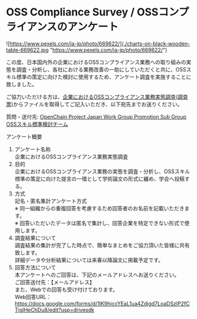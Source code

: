 # OSS Compliance Survey / OSSコンプライアンスのアンケート

![https://www.pexels.com/ja-jp/photo/669622/](./charts-on-black-wooden-table-669622.jpg "https://www.pexels.com/ja-jp/photo/669622/")  

この度、日本国内外の企業におけるOSSコンプライアンス業務への取り組みの実態を調査・分析し、各社における業務改善の一助にしていただくと共に、OSSスキル標準の策定に向けた検討に使用するため、アンケート調査を実施することに致しました。

ご協力いただける方は、[企業におけるOSSコンプライアンス業務実態調査(調査票)](https://github.com/OpenChain-Project/OpenChain-JWG/blob/master/docs/subgroups/promotion/ComplianceSurveyForm/%E4%BC%81%E6%A5%AD%E3%81%AB%E3%81%8A%E3%81%91%E3%82%8BOSS%E3%82%B3%E3%83%B3%E3%83%97%E3%83%A9%E3%82%A4%E3%82%A2%E3%83%B3%E3%82%B9%E6%A5%AD%E5%8B%99%E5%AE%9F%E6%85%8B%E8%AA%BF%E6%9F%BB_20200616.docx)からファイルを取得してご記入いただき、以下宛先までお送りください。  

質問・送付先: [OpenChain Project Japan Work Group Promotion Sub Group OSSスキル標準検討チーム](mailto:foo@bar.baz)  

アンケート概要
1. アンケート名称  
企業におけるOSSコンプライアンス業務実態調査
2.	目的  
  企業におけるOSSコンプライアンス業務の実態を調査・分析し、OSSスキル標準の策定に向けた提言の一環として学術論文の形式に纏め、学会へ投稿する。
3.	方式  
  記名・匿名集計アンケート方式  
  ※	同一組織からの重複回答を考慮するため回答者のお名前を記載いただきます。  
  ※	回答いただいたデータは匿名で集計し、回答企業を特定できない形式で使用します。  
4.	調査結果について  
  調査結果の集計が完了した時点で、簡単なまとめをご協力頂いた皆様に共有致します。  
  詳細データや分析結果については来春以降論文に掲載予定です。  
5.	回答方法について  
  本アンケートへのご回答は、下記のメールアドレスへお送りください。  
  ご回答送付先：【メールアドレス】  
  また、Webでの回答も受け付けております。  
  Web回答URL：https://docs.google.com/forms/d/1IK9hiccYEaL1ua4Zdjgd7LoaDSzlP2fCTiglHeChDu8/edit?usp=drivesdk

